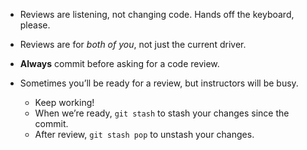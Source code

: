 - Reviews are listening, not changing code. Hands off the keyboard, please.
- Reviews are for _both of you_, not just the current driver.

-   **Always** commit before asking for a code review.
-   Sometimes you’ll be ready for a review, but instructors will be busy.
    -   Keep working!
    -   When we’re ready, `git stash` to stash your changes since the commit.
    -   After review, `git stash pop` to unstash your changes.